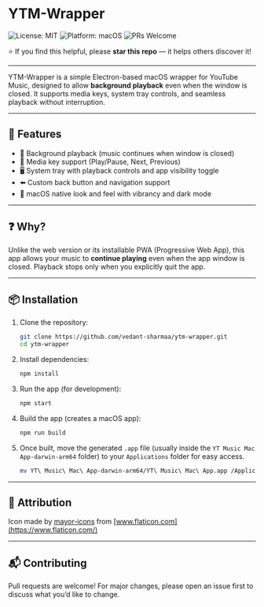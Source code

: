 # YTM-Wrapper

![License: MIT](https://img.shields.io/badge/License-MIT-yellow.svg)
![Platform: macOS](https://img.shields.io/badge/Platform-macOS-blue)
![PRs Welcome](https://img.shields.io/badge/PRs-welcome-brightgreen.svg)

⭐️ If you find this helpful, please **star this repo** — it helps others discover it!

---

YTM-Wrapper is a simple Electron-based macOS wrapper for YouTube Music, designed to allow **background playback** even when the window is closed. It supports media keys, system tray controls, and seamless playback without interruption.

---

## 🚀 Features

- 🎵 Background playback (music continues when window is closed)
- 🎹 Media key support (Play/Pause, Next, Previous)
- 🖥 System tray with playback controls and app visibility toggle
- ⬅️ Custom back button and navigation support
- 🌙 macOS native look and feel with vibrancy and dark mode

---

## ❓ Why?

Unlike the web version or its installable PWA (Progressive Web App), this app allows your music to **continue playing** even when the app window is closed. Playback stops only when you explicitly quit the app.

---

## 📦 Installation

1. Clone the repository:
   ```bash
   git clone https://github.com/vedant-sharmaa/ytm-wrapper.git
   cd ytm-wrapper
   ```

2. Install dependencies:
    ```bash
    npm install
    ```

3. Run the app (for development):
    ```bash
    npm start
    ```

4. Build the app (creates a macOS app):
    ```bash
    npm run build
    ```

5. Once built, move the generated ```.app``` file (usually inside the ```YT Music Mac App-darwin-arm64``` folder) to your ```Applications``` folder for easy access.
    ```bash
    mv YT\ Music\ Mac\ App-darwin-arm64/YT\ Music\ Mac\ App.app /Applications/
    ```

---

## 🙏 Attribution
Icon made by [mayor-icons](https://www.flaticon.com/authors/mayor-icons) from [www.flaticon.com](https://www.flaticon.com/)

---

## 📬 Contributing
Pull requests are welcome! For major changes, please open an issue first to discuss what you’d like to change.
